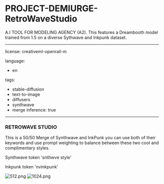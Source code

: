 # PROJECT-DEMIURGE-RetroWaveStudio

A.I TOOL FOR MODELING AGENCY (A2). This features a Dreambooth model trained from 1.5 on a diverse Sythwave and Inkpunk dataset.

---
license: creativeml-openrail-m

language:
- en

tags:

- stable-diffusion
- text-to-image
- diffusers
- synthwave
- merge
inference: true
---

### RETROWAVE STUDIO
This is a 50/50 Merge of Synthwave and InkPunk you can use both of their keywords and use prompt weighting to balance between these two cool and complimentary styles.

Synthwave token
'snthwve style'

Inkpunk token
'nvinkpunk'

![512.png](https://s3.amazonaws.com/moonup/production/uploads/1670018139245-635eafb49f24f6db0a1eafd1.png)
![1024.png](https://s3.amazonaws.com/moonup/production/uploads/1670018139496-635eafb49f24f6db0a1eafd1.png)


